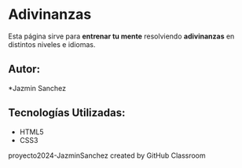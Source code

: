 # Adivinanzas
Esta página sirve para **entrenar tu mente** resolviendo **adivinanzas** en distintos niveles e idiomas.

## Autor:
*Jazmin Sanchez

## Tecnologías Utilizadas:
* HTML5
* CSS3


proyecto2024-JazminSanchez created by GitHub Classroom